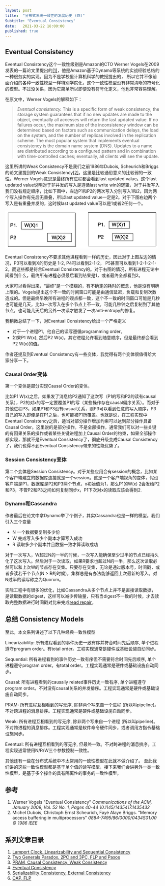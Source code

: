 ```yaml
---
layout: post
title:  "分布式系统一致性的发展历史 (四)"
Subtitle: "Eventual Consistency"
date:   2021-03-22 18:00:00
published: true
---
```


## Eventual Consistency

Eventual Consistency这个一致性级别是Amazon的CTO Werner Vogels在2009发表的一篇论文里提出的[[1]](#参考)，他是Amazon基于Dynamo等系统的实战经验总结的一种很务实的实现。因为不是学校里计算机科学的教授提出的， 所以它并不像前面介绍的各种一致性模型一样特别学院化，这个一致性模型没有非常清晰的符号化的模型。不过没关系，因为它简单所以即便没有符号化定义，他也非常容易理解。

在原文中，Werner Vogels的解释如下：

> *Eventual consistency.* This is a specific form of weak consistency; the storage system guarantees that if no new updates are made to the object, eventually all accesses will return the last updated value. If no failures occur, the maximum size of the inconsistency window can be determined based on factors such as communication delays, the load on the system, and the number of replicas involved in the replication scheme. The most popular system that implements eventual consistency is the domain name system (DNS). Updates to a name are distributed according to a configured pattern and in combination with time-controlled caches; eventually, all clients will see the update.

这里所讲的Weak Consistency不是我们之前1986年Dubois, Scheurich和Briggs的论文里提到的Weak Consistency[[2]](#参考)，这里是比较通俗意义的比较弱的一致性。Werner Vogels意思是最终所有进程都会看到last updated value。这个last updated value说明对于非并发的写入是遵循last write win的逻辑，对于并发写入我们没有规定顺序，比如下图中，左边P1和P2的两次写入分别写入1和2，因为两个写入操作有先后无重叠，所以last updated value一定是2。对于下图右边两个写入是有重叠并发的，这时候last updated value可以是1或者2任何一个。

<img src="../images/2021-03-22/ec-1.png" max-height="500px">

Eventual Consistency不要求其他进程看到一样的历史，因此对于上图左边的情况，P3可以看到X的历史是 1-2, P4可以看到2-1-2， P5甚至可以看到1-2-1-2-1-2，而这些都是符合Eventual Consistency的。对于右图的情况，所有进程无论中间看到什么，最终所有进程必须最后看到结果是1，或者最终全都看到2。

大家可以看得出来，“最终”是一个模糊的，有不确定的耗时的概念，他是没有明确上限的。Vogels提出这个不一致的时间窗口可能是由通信延迟，负载和复制次数造成的。但是最终早晚所有进程的观点都一致，这个不一致的时间窗口可能是几秒也可能是几天，比如一次写入在多个节点上不一致，可能几秒钟之后复制到了其他节点，也可能几天后的另外一次读才触发了一次anti-entropy的修复。

我稍微总结了一下，对Eventual Consistency给出一个严格定义

* 对于一个进程P1，他自己的读写遵循programming order。
* 如果P1 W(x), 然后P2 W(x)，其它进程允许看到随意顺序，但是最终都会看到P2 W(x)的值。

作者还提及到Eventual Consistency有一些变体，我觉得有两个变体很值得给大家分享一下。

### Causal Order变体

第一个变体是部分实现Causal Order的变体。

比如P1 W(x)之后，如果发了消息给P2通知了这次写（P1的写和P2的读有causal关系），P2的对x的写一定要覆盖P1的写（某些操作存在causal偏序关系）。而对于其他进程P3，如果P1和P3没有casual关系，则P3可以看到任意的写入顺序，P3自己的写入即便是在P1之后，也可能被P1所覆盖。也就是说，在工程实现中Eventual Consistency之后，适当对部分操作增加约束可以达到部分操作具备Causal Order。这里说的是部分操作，不是全部操作，通常我们可以对一些关键的有因果关系的操作或者某些关键进程加上Causal Order的约束，如果全部操作都实现，那就不是Eventual Consistency了，彻底升级变成Causal Consistency了，我们也得不到Eventual Consistency带来的性能优势了。


### Session Consistency变体

第二个变体是Session Consistency。对于某些应用会有session的概念，比如某个客户端建立的数据库连接就是一个session。这是一个客户端视角的变体，假设客户端是P1，数据库是P2和P3两个节点，x初始值为1，那么P1的W(x) 2会发给P2和P3，不管P2和P3之间如何复制同步x，P1下次对x的读取应该会得到2.

### Dynamo和Cassandra

作者最后在论文中拿Dynamo举了个例子，其实Cassandra也是一样的模型。我们引入三个变量
* N 一个数据要复制多少份
* W 完成写入多少个副本才算写入成功
* R 读取多少个副本并且数据一致才算读取成功


对于一次写入，W超过N的一半的时候，一次写入能确保至少过半的节点已经持久化了这次写入。然后对于一次读取，如果R要求也超过N的一半，那么这次读取必然可以和上次W的节点存在交集。只要存在交集，无论是通过版本号，时间戳，或者多读若干个节点(N > R的时候)，集群总是有办法能够返回上次最新的写入。对N过半的读写称之为Quorum。

实际工程中有很多的优化，比如Cassandra从多个节点上并不是直接读取数据，是读取数据的digest，这样可以减少传输量，只有当digest不一致的时候，才去读取完整数据进行时间戳对比来完成[read repair](https://cassandra.apache.org/doc/latest/operating/read_repair.html)。

## 总结 Consistency Models

至此，本文系列讲述了以下几种经典一致性模型

Linearizability: 所有进程看到的事件历史一致有序并符合时间先后顺序, 单个进程遵守program order。有total order。工程实现通常是硬件或基础设施自动同步。

Sequential: 所有进程看到的事件历史一致有序但不需要符合时间先后顺序, 单个进程遵守program order。有total order。工程实现通常是硬件或基础设施自动同步。

Causal: 所有进程看到的causally related事件历史一致有序, 单个进程遵守program order。不对没有causal关系的并发排序。工程实现通常是硬件或基础设施自动同步。

PRAM: 所有进程互相看到的写无序, 除非两个写来自一个进程 (所以叫pipeline)。不对跨进程的消息排序。工程实现通常是硬件或基础设施自动同步。

Weak:  所有进程互相看到的写无序, 除非两个写来自一个进程 (所以叫pipeline)。不对跨进程的消息排序。工程实现通常是软件命令硬件同步，或者调用方指令基础设施同步。

Eventual: 所有进程互相看到的写无序, 但最终一致。不对跨进程的消息排序。工程实现通常使用N/R/W三个参数控制一致性。

其他还有一些在分布式系统中不太常用的一致性模型在此就不做介绍了。 至此我们讲的这些一致性模型都是基于单个值的读写模型，接下来我们会讲另外一类一致性模型，是基于多个操作的具有隔离性的事务的一致性模型。

## 参考

1. Werner Vogels "Eventual Consistency" *Communications of the ACM, January 2009, Vol. 52 No. 1, Pages 40-44 10.1145/1435417.1435432*
2. Michel Dubois, Christoph Ernst Scheurich, Fayé Alaye Briggs. "Memory access buffering in multiprocessors" *0884-7495/86/0000/0434S01.00 © 1986 IEEE*

## 系列文章目录

1. [Lamport Clock, Linearizability and Sequential Consistency](/history-of-distributed-systems-1)
2. [Two Generals Paradox, 2PC and 3PC, FLP and Paxos](/history-of-distributed-systems-2)
3. [PRAM, Causal Consistency, Weak Consistency](/history-of-distributed-systems-3)
4. [Eventual Consistency](/history-of-distributed-systems-4)
5. [Serializability Consistency, External Consistency](/history-of-distributed-systems-5)
6. [CAP, FLP](/history-of-distributed-systems-6)